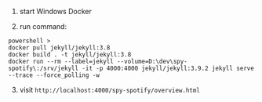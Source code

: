 1. start Windows Docker

2. run command:

```
powershell >
docker pull jekyll/jekyll:3.8
docker build . -t jekyll/jekyll:3.8
docker run --rm --label=jekyll --volume=D:\dev\spy-spotify\:/srv/jekyll -it -p 4000:4000 jekyll/jekyll:3.9.2 jekyll serve --trace --force_polling -w
```

3. visit `http://localhost:4000/spy-spotify/overview.html`
